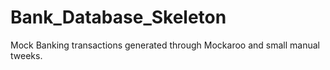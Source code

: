 # Bank_Database_Skeleton
Mock Banking transactions generated through Mockaroo and small manual tweeks.
